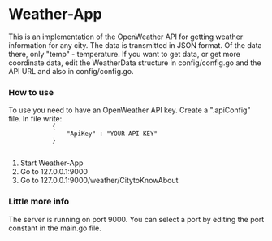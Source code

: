 # Weather-App

<div class='Description'> 
    <p>
        This is an implementation of the OpenWeather API for getting weather information for any city. The data is transmitted in JSON format. Of the data there, only "temp" - temperature. If you want to get data, or get more coordinate data, edit the WeatherData structure in config/config.go and the API URL and also in config/config.go.
    </p>
</div>

<div class="How to use">
    <h3>How to use</h3>
    <p>
        To use you need to have an OpenWeather API key. Create a ".apiConfig" file. In file write: 
        <code>
            {
                "ApiKey" : "YOUR API KEY"
            }
        </code>
    </p>
    <p> 
        <ol>
            <li>Start Weather-App</li>
            <li>Go to 127.0.0.1:9000</li>
            <li>Go to 127.0.0.1:9000/weather/CitytoKnowAbout
        </ol>
    </p>
</div>

<div class="A little more information">
    <h3> Little more info </h3>
    <p>
        The server is running on port 9000. You can select a port by editing the port constant in the main.go file.
    </p>
</div>